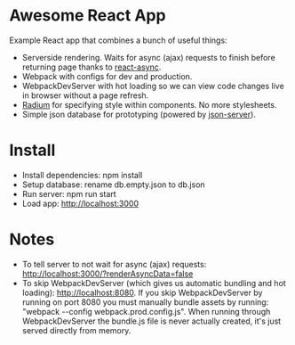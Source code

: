 # Awesome React App

Example React app that combines a bunch of useful things:

- Serverside rendering. Waits for async (ajax) requests to finish before returning page thanks to [react-async](https://github.com/andreypopp/react-async).
- Webpack with configs for dev and production.
- WebpackDevServer with hot loading so we can view code changes live in browser without a page refresh.
- [Radium](https://github.com/FormidableLabs/radium) for specifying style within components. No more stylesheets.
- Simple json database for prototyping (powered by [json-server](https://github.com/typicode/json-server)).

# Install

- Install dependencies: npm install
- Setup database: rename db.empty.json to db.json
- Run server: npm run start
- Load app: [http://localhost:3000](http://localhost:3000)

# Notes

- To tell server to not wait for async (ajax) requests: [http://localhost:3000/?renderAsyncData=false](http://localhost:3000/?renderAsyncData=false)
- To skip WebpackDevServer (which gives us automatic bundling and hot loading): [http://localhost:8080](http://localhost:8080). If you skip WebpackDevServer by running on port 8080 you must manually bundle assets by running: "webpack --config webpack.prod.config.js". When running through WebpackDevServer the bundle.js file is never actually created, it's just served directly from memory.
